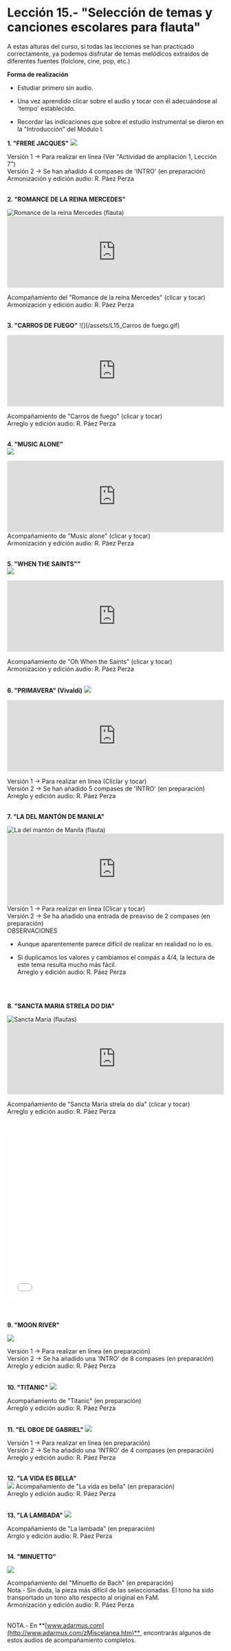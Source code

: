 
# Lección 15.- "Selección de temas y canciones escolares para flauta"

A estas alturas del curso, si todas las lecciones se han practicado correctamente, ya podemos disfrutar de temas melódicos extraídos de diferentes fuentes (folclore, cine, pop, etc.)

**Forma de realización**

- Estudiar primero sin audio.

- Una vez aprendido clicar sobre el audio y tocar con él adecuándose al 'tempo' establecido.

- Recordar las indicaciones que sobre el estudio instrumental se dieron en la "Introducción" del Módulo I.

**1. "FRERE JACQUES"**
![](/assets/L15_Frere_Jacques.gif)

Versión 1 -> Para realizar en línea (Ver "Actividad de ampliación 1, Lección 7")<br /> Versión 2 -> Se han añadido 4 compases de 'INTRO' (en preparación)<br /> Armonización y edición audio: R. Páez Perza
<br />
<br />

**2. "ROMANCE DE LA REINA MERCEDES"**

<img src="img/Romance_de_la_reina_Mercedes_(flauta).gif" alt="Romance de la reina Mercedes (flauta)" title="Romance de la reina Mercedes (flauta)" />

<iframe width="100%" height="166" scrolling="no" frameborder="no" src="https://w.soundcloud.com/player/?url=https%3A//api.soundcloud.com/tracks/344090297&amp;color=%23ff5500&amp;auto_play=false&amp;hide_related=false&amp;show_comments=true&amp;show_user=true&amp;show_reposts=false"></iframe>

Acompañamiento del "Romance de la reina Mercedes" (clicar y tocar)<br /> Armonización y edición audio: R. Páez Perza
<br />
<br />


**3. "CARROS DE FUEGO"**
![](/assets/L15_Carros de fuego.gif)

<iframe width="100%" height="166" scrolling="no" frameborder="no" src="https://w.soundcloud.com/player/?url=https%3A//api.soundcloud.com/tracks/344090272&amp;color=%23ff5500&amp;auto_play=false&amp;hide_related=false&amp;show_comments=true&amp;show_user=true&amp;show_reposts=false"></iframe>

Acompañamiento de "Carros de fuego" (clicar y tocar)<br /> Arreglo y edición audio: R. Páez Perza
<br />
<br />

**4. "MUSIC ALONE"**<br />
![](/assets/L15_MusicAlone.gif)

<iframe width="100%" height="166" scrolling="no" frameborder="no" src="https://w.soundcloud.com/player/?url=https%3A//api.soundcloud.com/tracks/344090277&amp;color=%23ff5500&amp;auto_play=false&amp;hide_related=false&amp;show_comments=true&amp;show_user=true&amp;show_reposts=false"></iframe>
Acompañamiento de "Music alone" (clicar y tocar)<br /> Armonización y edición audio: R. Páez Perza
<br />
<br />

**5. "WHEN THE SAINTS""**
<br />
![](/assets/L15_WhenSaints.gif)

<iframe width="100%" height="166" scrolling="no" frameborder="no" src="https://w.soundcloud.com/player/?url=https%3A//api.soundcloud.com/tracks/344090281&amp;color=%23ff5500&amp;auto_play=false&amp;hide_related=false&amp;show_comments=true&amp;show_user=true&amp;show_reposts=false"></iframe>

Acompañamiento de "Oh When the Saints" (clicar y tocar)<br /> Armonización y edición audio: R. Páez Perza
<br />
<br />

**6. "PRIMAVERA" (Vivaldi)**
![](/assets/L15_Primavera_Vivaldi.gif)

<iframe width="100%" height="166" scrolling="no" frameborder="no" src="https://w.soundcloud.com/player/?url=https%3A//api.soundcloud.com/tracks/344090278&amp;color=%23ff5500&amp;auto_play=false&amp;hide_related=false&amp;show_comments=true&amp;show_user=true&amp;show_reposts=false"></iframe>

Versión 1 -> Para realizar en línea (Cliclar y tocar)<br /> Versión 2 -> Se han añadido 5 compases de 'INTRO' (en preparación)<br /> Arreglo y edición audio: R. Páez Perza
<br />
<br />

**7. "LA DEL MANTÓN DE MANILA"**

<img src="img/L15_5_MantonManila_GRIS.gif" alt="La del mantón de Manila (flauta) " title="La del mantón de Manila (flauta) " />

<iframe width="100%" height="166" scrolling="no" frameborder="no" src="https://w.soundcloud.com/player/?url=https%3A//api.soundcloud.com/tracks/344090274&amp;color=%23ff5500&amp;auto_play=false&amp;hide_related=false&amp;show_comments=true&amp;show_user=true&amp;show_reposts=false"></iframe>
Versión 1 -> Para realizar en línea (Clicar y tocar)<br /> Versión 2 -> Se ha añadido una entrada de preaviso de 2 compases (en preparación)
<br /> OBSERVACIONES

- Aunque aparentemente parece difícil de realizar en realidad no lo es.

- Si duplicamos los valores y cambiamos el compás a 4/4, la lectura de este tema resulta mucho más fácil.<br /> Arreglo y edición audio: R. Páez Perza
<br />
<br />

**8. "SANCTA MARIA STRELA DO DIA"**

<img src="img/L15_6_SanctaMariaStrelaDoDia_(Duo)_GRIS.gif" alt="Sancta Maria (flautas)" title="Sancta Maria (flautas)" />

<iframe width="100%" height="166" scrolling="no" frameborder="no" src="https://w.soundcloud.com/player/?url=https%3A//api.soundcloud.com/tracks/344090279&amp;color=%23ff5500&amp;auto_play=false&amp;hide_related=false&amp;show_comments=true&amp;show_user=true&amp;show_reposts=false"></iframe>

Acompañamiento de "Sancta Maria strela do dia" (clicar y tocar)<br /> Arreglo y edición audio: R. Páez Perza
<br />
<br />

<iframe width="100%" height="400" style="display: block; margin-left: auto; margin-right: auto;" allowfullscreen="" frameborder="0" src="//www.youtube.com/embed/9w9EgEHEBiQ?rel=0"></iframe>
<br />
<br />

**9. "MOON RIVER"**<br />

![](/assets/L15_MoonRiver.gif)

Versión 1 -> Para realizar en línea (en preparación)<br /> Versión 2 -> Se ha añadido una 'INTRO' de 8 compases (en preparación)<br /> Arreglo y edición audio: R. Páez Perza
<br />
<br />

**10. "TITANIC"**
![](/assets/L15_Titanic.gif)

Acompañamiento de "Titanic" (en preparación)<br /> Arreglo y edición audio: R. Páez Perza
<br />
<br />

**11. "EL OBOE DE GABRIEL"**
![](/assets/L15_OboeGabriel.gif)

Versión 1 -> Para realizar en línea (en preparación)<br /> Versión 2 -> Se ha añadido una 'INTRO' de 4 compases (en preparación)<br /> Arreglo y edición audio: R. Páez Perza
<br />
<br />

**12. "LA VIDA ES BELLA"**<br />
![](/assets/L15_La_vida_es_bella.gif)
Acompañamiento de "La vida es bella" (en preparación)<br /> Arreglo y edición audio: R. Páez Perza
<br />
<br />

**13. "LA LAMBADA"**
![](/assets/L15_Lambada.gif)

Acompañamiento de "La lambada" (en preparación)<br /> Arrglo y edición audio: R. Páez Perza
<br />
<br />






**14. "MINUETTO"**<br />

![](/assets/L15_Minuetto_Bach.gif)

Acompañamiento del "Minuetto de Bach" (en preparación)<br /> Nota.- Sin duda, la pieza más difícil de las seleccionadas.  El tono ha sido transportado un tono alto respecto al original en FaM.<br /> Armonización y edición audio: R. Páez Perza
<br />
<br />

NOTA.- En **[www.adarmus.com](http://www.adarmus.com/zMiscelanea.htm)**  encontrarás algunos de estos audios de acompañamiento completos.<strong style="color: #800000; font-size: medium;">

 







